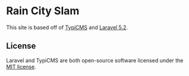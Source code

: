 # Rain City Slam

This site is based off of [TypiCMS](https://github.com/TypiCMS) and [Laravel 5.2](http://laravel.com).

## License

Laravel and TypiCMS are both open-source software licensed under the [MIT license](http://opensource.org/licenses/MIT).
